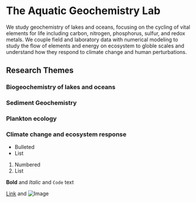 
# The Aquatic Geochemistry Lab
We study geochemistry of lakes and oceans, focusing on the cycling of vital elements for life including carbon, nitrogen, phosphorus, sulfur, and redox metals. We couple field and laboratory data with numerical modeling to study the flow of elements and energy on ecosystem to globle scales and understand how they respond to climate change and human perturbations. 

## Research Themes 

### Biogeochemistry of lakes and oceans
### Sediment Geochemistry
### Plankton ecology
### Climate change and ecosystem response

- Bulleted
- List

1. Numbered
2. List

**Bold** and _Italic_ and `Code` text

[Link](url) and ![Image](master/Jiying.png)

